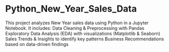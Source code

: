 # Python_New_Year_Sales_Data
This project analyzes New Year sales data using Python in a Jupyter Notebook. It includes:  Data Cleaning &amp; Preprocessing with Pandas Exploratory Data Analysis (EDA) with visualizations (Matplotlib &amp; Seaborn) Sales Trends &amp; Insights to identify key patterns Business Recommendations based on data-driven findings
